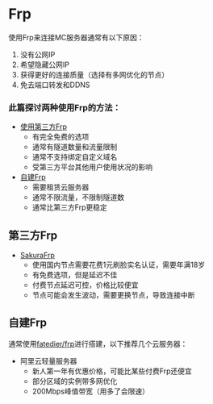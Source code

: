 # Frp
使用Frp来连接MC服务器通常有以下原因：
1. 没有公网IP
2. 希望隐藏公网IP
3. 获得更好的连接质量（选择有多网优化的节点）
4. 免去端口转发和DDNS

### 此篇探讨两种使用Frp的方法：
- [使用第三方Frp](#第三方frp)
    - 有完全免费的选项
    - 通常有隧道数量和流量限制
    - 通常不支持绑定自定义域名
    - 受第三方平台其他用户使用状况的影响
- [自建Frp](#自建frp)
    - 需要租赁云服务器
    - 通常不限流量，不限制隧道数
    - 通常比第三方Frp更稳定

## 第三方Frp
- [SakuraFrp](https://www.natfrp.com/)
    - 使用国内节点需要花费1元刷脸实名认证，需要年满18岁
    - 有免费选项，但是延迟不佳
    - 付费节点延迟可控，价格比较便宜
    - 节点可能会发生波动，需要更换节点，导致连接中断
## 自建Frp
通常使用[fatedier/frp](https://github.com/fatedier/frp)进行搭建，以下推荐几个云服务器：
- 阿里云轻量服务器
    - 新人第一年有优惠价格，可能比某些付费Frp还便宜
    - 部分区域的实例带多网优化
    - 200Mbps峰值带宽（用多了会限速）
